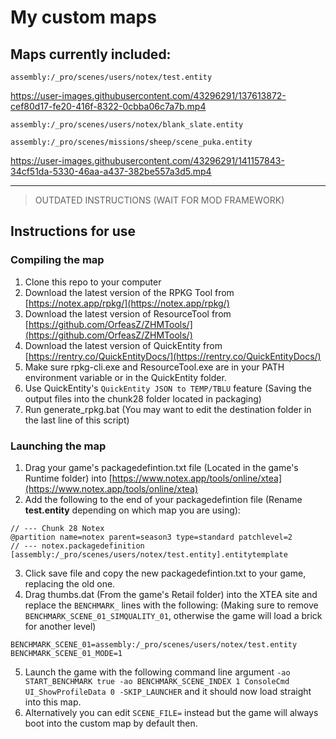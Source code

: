# My custom maps

## Maps currently included:

`assembly:/_pro/scenes/users/notex/test.entity`

https://user-images.githubusercontent.com/43296291/137613872-cef80d17-fe20-416f-8322-0cbba06c7a7b.mp4

`assembly:/_pro/scenes/users/notex/blank_slate.entity`

`assembly:/_pro/scenes/missions/sheep/scene_puka.entity`

https://user-images.githubusercontent.com/43296291/141157843-34cf51da-5330-46aa-a437-382be557a3d5.mp4


---

> OUTDATED INSTRUCTIONS (WAIT FOR MOD FRAMEWORK)

## Instructions for use

### Compiling the map

1. Clone this repo to your computer
2. Download the latest version of the RPKG Tool from [https://notex.app/rpkg/](https://notex.app/rpkg/)
3. Download the latest version of ResourceTool from [https://github.com/OrfeasZ/ZHMTools/](https://github.com/OrfeasZ/ZHMTools/)
4. Download the latest version of QuickEntity from [https://rentry.co/QuickEntityDocs/](https://rentry.co/QuickEntityDocs/)
5. Make sure rpkg-cli.exe and ResourceTool.exe are in your PATH environment variable or in the QuickEntity folder.
6. Use QuickEntity's `QuickEntity JSON to TEMP/TBLU` feature (Saving the output files into the chunk28 folder located in packaging)
7. Run generate_rpkg.bat (You may want to edit the destination folder in the last line of this script)

### Launching the map

1. Drag your game's packagedefintion.txt file (Located in the game's Runtime folder) into [https://www.notex.app/tools/online/xtea](https://www.notex.app/tools/online/xtea)
2. Add the following to the end of your packagedefintion file (Rename **test.entity** depending on which map you are using):

```
// --- Chunk 28 Notex
@partition name=notex parent=season3 type=standard patchlevel=2
// --- notex.packagedefinition
[assembly:/_pro/scenes/users/notex/test.entity].entitytemplate
```

3. Click save file and copy the new packagedefintion.txt to your game, replacing the old one.
4. Drag thumbs.dat (From the game's Retail folder) into the XTEA site and replace the `BENCHMARK_` lines with the following: (Making sure to remove `BENCHMARK_SCENE_01_SIMQUALITY_01`, otherwise the game will load a brick for another level)

```
BENCHMARK_SCENE_01=assembly:/_pro/scenes/users/notex/test.entity
BENCHMARK_SCENE_01_MODE=1
```

5. Launch the game with the following command line argument `-ao START_BENCHMARK true -ao BENCHMARK_SCENE_INDEX 1 ConsoleCmd UI_ShowProfileData 0 -SKIP_LAUNCHER` and it should now load straight into this map.
6. Alternatively you can edit `SCENE_FILE=` instead but the game will always boot into the custom map by default then.
